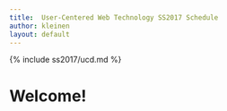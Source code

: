 ```yaml
---
title:  User-Centered Web Technology SS2017 Schedule
author: kleinen
layout: default
---
```

{% include ss2017/ucd.md %}

# Welcome!
